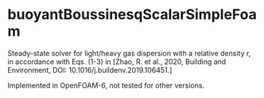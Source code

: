# buoyantBoussinesqScalarSimpleFoam

Steady-state solver for light/heavy gas dispersion with a relative density r, in accordance with Eqs. (1-3) in \[Zhao, R. et al., 2020, Building and Environment, DOI: 10.1016/j.buildenv.2019.106451.\]

Implemented in OpenFOAM-6, not tested for other versions.

